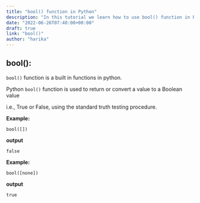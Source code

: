 ```yaml
---
title: "bool() function in Python"
description: "In this tutorial we learn how to use bool() function in Python"
date: "2022-06-26T07:40:00+00:00"
draft: true
link: "bool()"
author: "harika"
---
```


## bool():
`bool()` function is a built in functions in python.

Python `bool()` function is used to return or convert a value to a Boolean value 

i.e., True or False, using the standard truth testing procedure.

**Example:**
```
bool([])
```
**output**
```
false
```

**Example:**
```
bool([none])
```
**output**
```
true
```